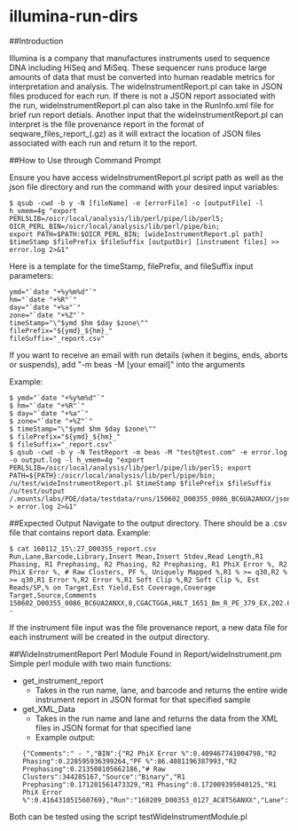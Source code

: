 # illumina-run-dirs

##Introduction

Illumina is a company that manufactures instruments used to sequence DNA including HiSeq and MiSeq. These sequencer runs produce large amounts of data that must be converted into human readable metrics for interpretation and analysis.
The wideInstrumentReport.pl can take in JSON files produced for each run. If there is not a JSON report associated with the run, wideInstrumentReport.pl can also take in the RunInfo.xml file for brief run report detials.
Another input that the wideInstrumentReport.pl can interpret is the file provenance report in the format of seqware_files_report_<date>(.gz) as it will extract the location of JSON files associated with each run and return it to the report.

##How to Use through Command Prompt

Ensure you have access wideInstrumentReport.pl script path as well as the json file directory and run the command with your desired input variables:
```
$ qsub -cwd -b y -N [fileName] -e [errorFile] -o [outputFile] -l h_vmem=4g "export PERL5LIB=/oicr/local/analysis/lib/perl/pipe/lib/perl5; OICR_PERL_BIN=/oicr/local/analysis/lib/perl/pipe/bin; 
export PATH=$PATH:$OICR_PERL_BIN; [wideInstrumentReport.pl path] $timeStamp $filePrefix $fileSuffix [outputDir] [instrument files] >> error.log 2>&1"
```
Here is a template for the timeStamp, filePrefix, and fileSuffix input parameters:
```
ymd="`date "+%y%m%d"`"
hm="`date "+%R"`"
day="`date "+%a"`"
zone="`date "+%Z"`"
timeStamp="\"$ymd $hm $day $zone\""
filePrefix="${ymd}_${hm}_"
fileSuffix="_report.csv"
```
If you want to receive an email with run details (when it begins, ends, aborts or suspends), add "-m beas -M [your email]" into the arguments

Example:
```
$ ymd="`date "+%y%m%d"`"
$ hm="`date "+%R"`"
$ day="`date "+%a"`"
$ zone="`date "+%Z"`"
$ timeStamp="\"$ymd $hm $day $zone\""
$ filePrefix="${ymd}_${hm}_"
$ fileSuffix="_report.csv"
$ qsub -cwd -b y -N TestReport -m beas -M "test@test.com" -e error.log -o output.log -l h_vmem=4g "export PERL5LIB=/oicr/local/analysis/lib/perl/pipe/lib/perl5; export PATH=${PATH}:/oicr/local/analysis/lib/perl/pipe/bin; /u/test/wideInstrumentReport.pl $timeStamp $filePrefix $fileSuffix /u/test/output /.mounts/labs/PDE/data/testdata/runs/150602_D00355_0086_BC6UA2ANXX/jsonReport/test.annotated.bam.BamQC.json > error.log 2>&1"
```

##Expected Output
Navigate to the output directory. There should be a .csv file that contains report data. 
Example:
```
$ cat 160112_15\:27_D00355_report.csv 
Run,Lane,Barcode,Library,Insert Mean,Insert Stdev,Read Length,R1 Phasing, R1 Prephasing, R2 Phasing, R2 Prephasing, R1 PhiX Error %, R2 PhiX Error %, # Raw Clusters, PF %, Uniquely Mapped %,R1 % >= q30,R2 % >= q30,R1 Error %,R2 Error %,R1 Soft Clip %,R2 Soft Clip %, Est Reads/SP,% on Target,Est Yield,Est Coverage,Coverage Target,Source,Comments
150602_D00355_0086_BC6UA2ANXX,8,CGACTGGA,HALT_1651_Bm_R_PE_379_EX,202.63,72.10,126/126,0.275,0.239,0.127,0.111,0.25,0.24,270006964,95.32,0.967670556844631,0.948054604673045,0.940096214382176,150.141752016891,224.918369416632,41.6815753237864,43.744198822454,1.26825765688761,0.872094257036948,5682850244,111.016330477386,/.mounts/labs/PDE/data/TargetedSequencingQC/Agilent.SureSelect.All.Exon.V4/SureSelect_All_Exon_V4_Covered_Sorted.bed,Binary, - 
```
If the instrument file input was the file provenance report, a new data file for each instrument will be created in the output directory.

##WideInstrumentReport Perl Module
Found in Report/wideInstrument.pm
Simple perl module with two main functions:
*	get_instrument_report
	*	Takes in the run name, lane, and barcode and returns the entire wide instrument report in JSON format for that specified sample
*	get_XML_Data
	*	Takes in the run name and lane and returns the data from the XML files in JSON format for that specified lane
	* Example output:
	```
	{"Comments":" - ","BIN":{"R2 PhiX Error %":0.409467741004798,"R2 Phasing":0.228595936399264,"PF %":86.4081196387993,"R2 Prephasing":0.213508105662186,"# Raw Clusters":344285167,"Source":"Binary","R1 Prephasing":0.171201561473329,"R1 Phasing":0.172009395040125,"R1 PhiX Error %":0.416431051560769},"Run":"160209_D00353_0127_AC8T56ANXX","Lane":"6"}
	```
Both can be tested using the script testWideInstrumentModule.pl

